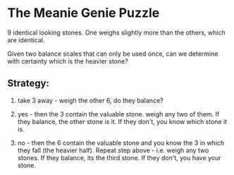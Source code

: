 # The Meanie Genie Puzzle

9 identical looking stones.  One weighs slightly more than the others, which are identical.

Given two balance scales that can only be used once, can we determine with certainty which is the heavier stone?

## Strategy:

1. take 3 away - weigh the other 6, do they balance?

2. yes - then the 3 contain the valuable stone. weigh any two of them.  If they balance, the other stone is it.  If they don't, you know which stone it is.

3. no - then the 6 contain the valuable stone and you know the 3 in which they fall (the heavier half).  Repeat step above - i.e. weigh any two stones.  If they balance, its the third stone.  If they don't, you have your stone.  

